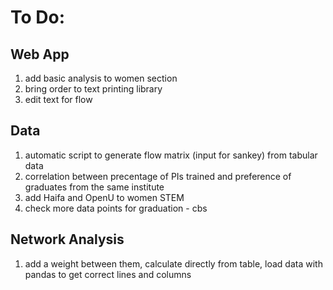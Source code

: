 # To Do:
## Web App
1. add basic analysis to women section
2. bring order to text printing library
3. edit text for flow

## Data
1. automatic script to generate flow matrix (input for sankey) from tabular data
2. correlation between precentage of PIs trained and preference of graduates from the same institute
3. add Haifa and OpenU to women STEM
4. check more data points for graduation - cbs

## Network Analysis
1. add a weight between them, calculate directly from table, load data with pandas to get correct lines
    and columns
